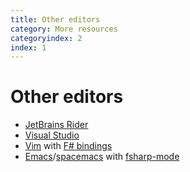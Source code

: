 ```yaml
---
title: Other editors
category: More resources
categoryindex: 2
index: 1
---
```

# Other editors
* [JetBrains Rider](https://www.jetbrains.com/rider/)
* [Visual Studio](https://visualstudio.microsoft.com/)
* [Vim](https://www.vim.org/) with [F# bindings](https://github.com/fsharp/vim-fsharp)
* [Emacs](https://www.gnu.org/software/emacs/)/[spacemacs](http://spacemacs.org/) with [fsharp-mode](https://github.com/fsharp/emacs-fsharp-mode)
